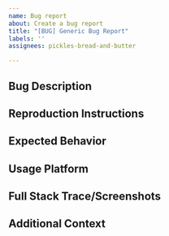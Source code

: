 ```yaml
---
name: Bug report
about: Create a bug report
title: "[BUG] Generic Bug Report"
labels: ''
assignees: pickles-bread-and-butter

---
```


## Bug Description

<!--- Give step by step instructions -->
## Reproduction Instructions

## Expected Behavior

## Usage Platform

## Full Stack Trace/Screenshots

## Additional Context
